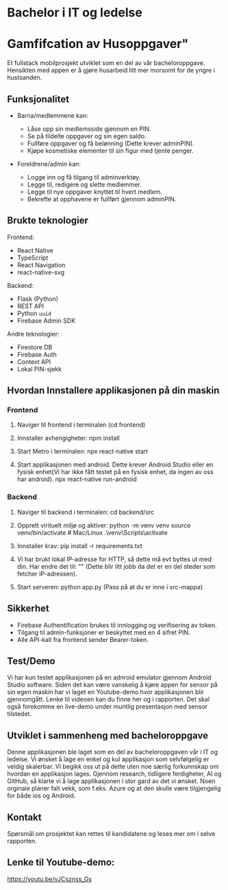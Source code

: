 # Bachelor i IT og ledelse
# Gamfifcation av Husoppgaver"

Et fullstack mobilprosjekt utviklet som en del av vår bacheloroppgave. Hensikten med appen er å gjøre husarbeid litt mer morsomt for de yngre i hustsanden.

## Funksjonalitet

- Barna/medlemmene kan:
  - Låse opp sin medlemsside gjennom en PIN.
  - Se på tildelte oppgaver og sin egen saldo.
  - Fullføre oppgaver og få belønning (Dette krever adminPIN).
  - Kjøpe kosmetiske elementer til sin figur med tjente penger.

- Foreldrene/admin kan:
  - Logge inn og få tilgang til adminverktøy.
  - Legge til, redigere og slette medlemmer.
  - Legge til nye oppgaver knyttet til hvert medlem.
  - Bekrefte at opphavene er fullført gjennom adminPIN.


## Brukte teknologier

Frontend:
- React Native
- TypeScript
- React Navigation
- react-native-svg

Backend:
- Flask (Python)
- REST API
- Python `uuid`
- Firebase Admin SDK

Andre teknologier:
- Firestore DB
- Firebase Auth
- Context API
- Lokal PIN-sjekk


## Hvordan Innstallere applikasjonen på din maskin

### Frontend
1. Naviger til frontend i terminalen (cd frontend)
2. Innstaller avhengigheter: 
   npm install

3. Start Metro i terminalen:
   npx react-native start

4. Start applikasjonen med android. Dette krever Android Studio eller en fysisk enhet(Vi har ikke fått testet på en fysisk enhet, da ingen av oss har android).
   npx react-native run-android

### Backend
1. Naviger til backend i terminalen:
   cd backend/src

2. Opprett virituelt miljø og aktiver:
   python -m venv venv
   source venv/bin/activate # Mac/Linux
   .\venv\Scripts\activate

3. Innstaller krav:
   pip install -r requirements.txt

4. Vi har brukt lokal IP-adresse for HTTP, så dette må evt byttes ut med din. Har endre det til: "<DIN-IP-ELLER-HOST>" (Dette blir litt jobb da det er en del steder som fetcher IP-adressen).

4. Start serveren:
   python app.py (Pass på at du er inne i src-mappa)


## Sikkerhet
- Firebase Authentification brukes til innlogging og verifisering av token.
- Tilgang til admin-funksjoner er beskyttet med en 4 sifret PIN.
- Alle API-kall fra frontend sender Bearer-token.

## Test/Demo
Vi har kun testet applikasjonen på en adnroid emulator gjennom Android Studio software.
Siden det kan være vanskelig å kjøre appen for sensor på sin egen maskin har vi laget
en Youtube-demo hvor applikasjonen blir gjennomgått. Lenke til videoen kan du finne her og i rapporten. Det skal også forekomme en live-demo
under muntlig presentasjon med sensor tilstedet.

## Utviklet i sammenheng med bacheloroppgave
Denne applikasjonen ble laget som en del av bacheloroppgaven vår i IT og ledelse.
Vi ønsket å lage en enkel og kul applikasjon som selvfølgelig er veldig skalerbar.
Vi begikk oss ut på dette uten noe særlig forkunnskap om hvordan en applikasjon lages.
Gjennom research, tidligere ferdigheter, AI og GitHub, så klarte vi å lage applikasjonen
i stor gard av det vi ønsket. Noen orginale planer falt vekk, som f.eks. Azure og at
den skulle være tilgjengelig for både ios og Android.

## Kontakt 
Spørsmål om prosjektet kan rettes til kandidatene og leses mer om i selve rapporten.


## Lenke til Youtube-demo:
https://youtu.be/vJCsznss_Gs
